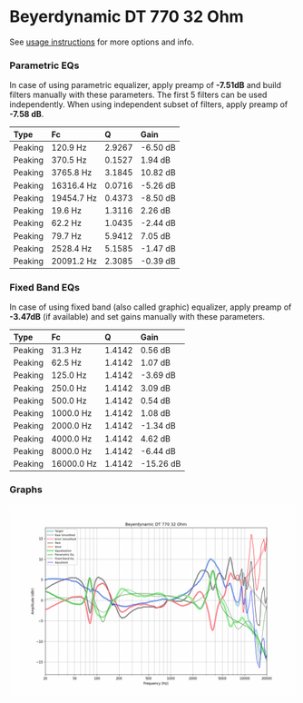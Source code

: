 # Beyerdynamic DT 770 32 Ohm
See [usage instructions](https://github.com/jaakkopasanen/AutoEq#usage) for more options and info.

### Parametric EQs
In case of using parametric equalizer, apply preamp of **-7.51dB** and build filters manually
with these parameters. The first 5 filters can be used independently.
When using independent subset of filters, apply preamp of **-7.58 dB**.

| Type    | Fc         |      Q | Gain     |
|:--------|:-----------|:-------|:---------|
| Peaking | 120.9 Hz   | 2.9267 | -6.50 dB |
| Peaking | 370.5 Hz   | 0.1527 | 1.94 dB  |
| Peaking | 3765.8 Hz  | 3.1845 | 10.82 dB |
| Peaking | 16316.4 Hz | 0.0716 | -5.26 dB |
| Peaking | 19454.7 Hz | 0.4373 | -8.50 dB |
| Peaking | 19.6 Hz    | 1.3116 | 2.26 dB  |
| Peaking | 62.2 Hz    | 1.0435 | -2.44 dB |
| Peaking | 79.7 Hz    | 5.9412 | 7.05 dB  |
| Peaking | 2528.4 Hz  | 5.1585 | -1.47 dB |
| Peaking | 20091.2 Hz | 2.3085 | -0.39 dB |

### Fixed Band EQs
In case of using fixed band (also called graphic) equalizer, apply preamp of **-3.47dB**
(if available) and set gains manually with these parameters.

| Type    | Fc         |      Q | Gain      |
|:--------|:-----------|:-------|:----------|
| Peaking | 31.3 Hz    | 1.4142 | 0.56 dB   |
| Peaking | 62.5 Hz    | 1.4142 | 1.07 dB   |
| Peaking | 125.0 Hz   | 1.4142 | -3.69 dB  |
| Peaking | 250.0 Hz   | 1.4142 | 3.09 dB   |
| Peaking | 500.0 Hz   | 1.4142 | 0.54 dB   |
| Peaking | 1000.0 Hz  | 1.4142 | 1.08 dB   |
| Peaking | 2000.0 Hz  | 1.4142 | -1.34 dB  |
| Peaking | 4000.0 Hz  | 1.4142 | 4.62 dB   |
| Peaking | 8000.0 Hz  | 1.4142 | -6.44 dB  |
| Peaking | 16000.0 Hz | 1.4142 | -15.26 dB |

### Graphs
![](./Beyerdynamic%20DT%20770%2032%20Ohm.png)